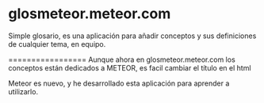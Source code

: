 glosmeteor.meteor.com
=================

Simple glosario, es una aplicación para añadir conceptos y sus definiciones 
de cualquier tema, en equipo. 

=================
Aunque ahora en glosmeteor.meteor.com los conceptos están dedicados a METEOR, 
es facil cambiar el título en el html

Meteor es nuevo, y he desarrollado esta aplicación para aprender a utilizarlo.
